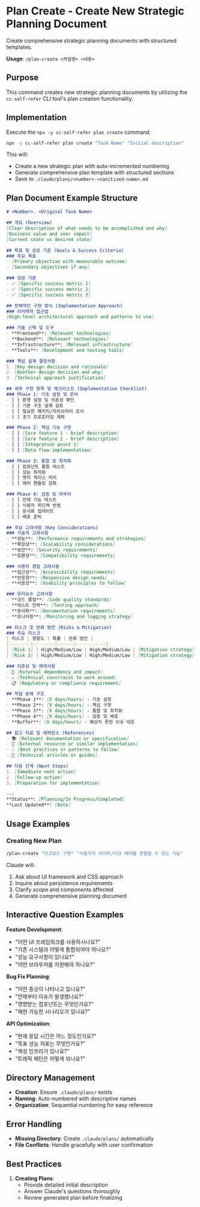 # Plan Create - Create New Strategic Planning Document

Create comprehensive strategic planning documents with structured templates.

**Usage**: `/plan-create <작업명> <내용>`

## Purpose

This command creates new strategic planning documents by utilizing the `cc-self-refer` CLI tool's plan creation functionality.

## Implementation

Execute the `npx -y cc-self-refer plan create` command:

```bash
npx -y cc-self-refer plan create "Task Name" "Initial description"
```

This will:
- Create a new strategic plan with auto-incremented numbering
- Generate comprehensive plan template with structured sections
- Save to `.claude/plans/<number>-<sanitized-name>.md`

## Plan Document Example Structure

```markdown
# <Number>. <Original Task Name>

## 개요 (Overview)
[Clear description of what needs to be accomplished and why]
[Business value and user impact]
[Current state vs desired state]

## 목표 및 성공 기준 (Goals & Success Criteria)
### 주요 목표
- [Primary objective with measurable outcome]
- [Secondary objectives if any]

### 성공 기준
- ✅ [Specific success metric 1]
- ✅ [Specific success metric 2]
- ✅ [Specific success metric 3]

## 전체적인 구현 방식 (Implementation Approach)
### 아키텍처 접근법
[High-level architectural approach and patterns to use]

### 기술 스택 및 도구
- **Frontend**: [Relevant technologies]
- **Backend**: [Relevant technologies]
- **Infrastructure**: [Relevant infrastructure]
- **Tools**: [Development and testing tools]

### 핵심 설계 결정사항
1. [Key design decision and rationale]
2. [Another design decision and why]
3. [Technical approach justification]

## 세부 구현 항목 및 체크리스트 (Implementation Checklist)
### Phase 1: 기초 설정 및 준비
- [ ] 환경 설정 및 의존성 확인
- [ ] 기본 구조 설계 검토
- [ ] 필요한 패키지/라이브러리 조사
- [ ] 초기 프로토타입 계획

### Phase 2: 핵심 기능 구현
- [ ] [Core feature 1 - brief description]
- [ ] [Core feature 2 - brief description]
- [ ] [Integration point 1]
- [ ] [Data flow implementation]

### Phase 3: 통합 및 최적화
- [ ] 컴포넌트 통합 테스트
- [ ] 성능 최적화
- [ ] 엣지 케이스 처리
- [ ] 에러 핸들링 강화

### Phase 4: 검증 및 마무리
- [ ] 전체 기능 테스트
- [ ] 사용자 피드백 반영
- [ ] 문서화 업데이트
- [ ] 배포 준비

## 주요 고려사항 (Key Considerations)
### 기술적 고려사항
- **성능**: [Performance requirements and strategies]
- **확장성**: [Scalability considerations]
- **보안**: [Security requirements]
- **호환성**: [Compatibility requirements]

### 사용자 경험 고려사항
- **접근성**: [Accessibility requirements]
- **반응형**: [Responsive design needs]
- **사용성**: [Usability principles to follow]

### 유지보수 고려사항
- **코드 품질**: [Code quality standards]
- **테스트 전략**: [Testing approach]
- **문서화**: [Documentation requirements]
- **모니터링**: [Monitoring and logging strategy]

## 리스크 및 완화 방안 (Risks & Mitigation)
### 주요 리스크
| 리스크 | 영향도 | 확률 | 완화 방안 |
|--------|--------|------|-----------|
| [Risk 1] | High/Medium/Low | High/Medium/Low | [Mitigation strategy] |
| [Risk 2] | High/Medium/Low | High/Medium/Low | [Mitigation strategy] |

### 의존성 및 제약사항
- 🔗 [External dependency and impact]
- ⚠️ [Technical constraint to work around]
- 📋 [Regulatory or compliance requirement]

## 작업 분해 구조
- **Phase 1**: [X days/hours] - 기초 설정
- **Phase 2**: [X days/hours] - 핵심 구현
- **Phase 3**: [X days/hours] - 통합 및 최적화
- **Phase 4**: [X days/hours] - 검증 및 배포
- **Buffer**: [X days/hours] - 예상치 못한 이슈 대응

## 참고 자료 및 레퍼런스 (References)
- 📚 [Relevant documentation or specification]
- 🔗 [External resource or similar implementation]
- 💡 [Best practices or patterns to follow]
- 📖 [Technical articles or guides]

## 다음 단계 (Next Steps)
1. [Immediate next action]
2. [Follow-up action]
3. [Preparation for implementation]

---
**Status**: [Planning/In Progress/Completed]
**Last Updated**: [Date]
```

## Usage Examples

### Creating New Plan
```bash
/plan-create "다크모드 구현" "사용자가 라이트/다크 테마를 전환할 수 있는 기능"
```

Claude will:
1. Ask about UI framework and CSS approach
2. Inquire about persistence requirements
3. Clarify scope and components affected
4. Generate comprehensive planning document

## Interactive Question Examples

**Feature Development**:
- "어떤 UI 프레임워크를 사용하시나요?"
- "기존 시스템과 어떻게 통합되어야 하나요?"
- "성능 요구사항이 있나요?"
- "어떤 브라우저를 지원해야 하나요?"

**Bug Fix Planning**:
- "어떤 증상이 나타나고 있나요?"
- "언제부터 이슈가 발생했나요?"
- "영향받는 컴포넌트는 무엇인가요?"
- "재현 가능한 시나리오가 있나요?"

**API Optimization**:
- "현재 응답 시간은 어느 정도인가요?"
- "목표 성능 지표는 무엇인가요?"
- "캐싱 인프라가 있나요?"
- "트래픽 패턴은 어떻게 되나요?"

## Directory Management

- **Creation**: Ensure `.claude/plans/` exists
- **Naming**: Auto-numbered with descriptive names
- **Organization**: Sequential numbering for easy reference

## Error Handling

- **Missing Directory**: Create `.claude/plans/` automatically
- **File Conflicts**: Handle gracefully with user confirmation

## Best Practices

1. **Creating Plans**:
   - Provide detailed initial description
   - Answer Claude's questions thoroughly
   - Review generated plan before finalizing
